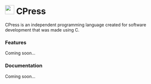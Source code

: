 # <a href="#" alt="DOSVision"><img src="https://media.discordapp.net/attachments/916226674071339010/949979033892950026/CPers.png?width=408&height=408" width="30" height="30" /></a> CPress
CPress is an independent programming language created for software development that was made using C.

### Features
Coming soon...

### Documentation
Coming soon...
